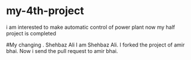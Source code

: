 # my-4th-project
i am interested to make automatic control of power plant
now my half project is completed

#My changing . Shehbaz Ali
I am Shehbaz Ali. I forked the project of amir bhai. Now i send the pull request to amir bhai. 
